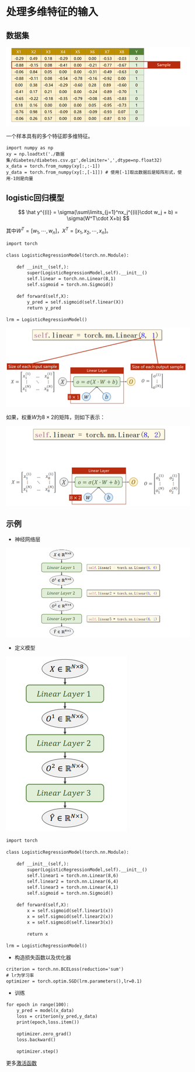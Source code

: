 # 处理多维特征的输入

## 数据集

![image-20210227114517458](assets/07-%E5%A4%84%E7%90%86%E5%A4%9A%E7%BB%B4%E7%89%B9%E5%BE%81%E7%9A%84%E8%BE%93%E5%85%A5/image-20210227114517458.png)

一个样本具有的多个特征即多维特征。

```
import numpy as np
xy = np.loadtxt('./数据集/diabetes/diabetes.csv.gz',delimiter=',',dtype=np.float32)
x_data = torch.from_numpy(xy[:,:-1])
y_data = torch.from_numpy(xy[:,[-1]]) # 使用[-1]取出数据后是矩阵形式，使用-1则是向量
```



## logistic回归模型

$$
\hat y^{(i)} = \sigma(\sum\limits_{j=1}^nx_j^{(i)}\cdot w_j + b) = \sigma(W^T\cdot X+b)
$$

其中$W^T = [w_1,\cdots,w_n]$，$X^T=[x_1,x_2,\cdots,x_n]$。

```
import torch

class LogisticRegressionModel(torch.nn.Module):
    
    def __init__(self,):
        super(LogisticRegressionModel,self).__init__()
        self.linear = torch.nn.Linear(8,1)
        self.sigmoid = torch.nn.Sigmoid()
        
    def forward(self,X):
        y_pred = self.sigmoid(self.linear(X))
        return y_pred
        
lrm = LogisticRegressionModel()
```

![image-20210227120525450](assets/07-%E5%A4%84%E7%90%86%E5%A4%9A%E7%BB%B4%E7%89%B9%E5%BE%81%E7%9A%84%E8%BE%93%E5%85%A5/image-20210227120525450.png)

如果，权重$W$为$8 \times 2$的矩阵，则如下表示：

![image-20210227120651890](assets/07-%E5%A4%84%E7%90%86%E5%A4%9A%E7%BB%B4%E7%89%B9%E5%BE%81%E7%9A%84%E8%BE%93%E5%85%A5/image-20210227120651890.png)

## 示例

* 神经网络层

![image-20210227123147738](assets/07-%E5%A4%84%E7%90%86%E5%A4%9A%E7%BB%B4%E7%89%B9%E5%BE%81%E7%9A%84%E8%BE%93%E5%85%A5/image-20210227123147738.png)

* 定义模型

![image-20210227131619619](assets/07-%E5%A4%84%E7%90%86%E5%A4%9A%E7%BB%B4%E7%89%B9%E5%BE%81%E7%9A%84%E8%BE%93%E5%85%A5/image-20210227131619619.png)

```
import torch

class LogisticRegressionModel(torch.nn.Module):
    
    def __init__(self,):
        super(LogisticRegressionModel,self).__init__()
        self.linear1 = torch.nn.Linear(8,6)
        self.linear2 = torch.nn.Linear(6,4)
        self.linear3 = torch.nn.Linear(4,1)
        self.sigmoid = torch.nn.Sigmoid()
        
    def forward(self,X):
        x = self.sigmoid(self.linear1(x))
        x = self.sigmoid(self.linear2(x))
        x = self.sigmoid(self.linear3(x))
        
        return x
    
lrm = LogisticRegressionModel()
```

* 构造损失函数以及优化器

```
criterion = torch.nn.BCELoss(reduction='sum')
# lr为学习率
optimizer = torch.optim.SGD(lrm.parameters(),lr=0.1)
```

* 训练

```
for epoch in range(100):
    y_pred = model(x_data)
    loss = criterion(y_pred,y_data)
    print(epoch,loss.item())
    
    optimizer.zero_grad()
    loss.backward()
    
    optimizer.step()
```

更多[激活函数](https://pytorch.org/docs/stable/nn.html#non-linear-activations-weighted-sum-nonlinearity)

